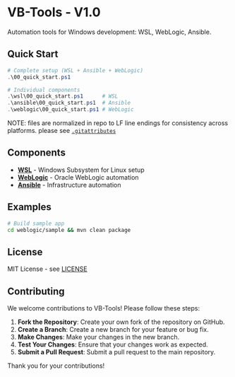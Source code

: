 # VB-Tools - V1.0

Automation tools for Windows development: WSL, WebLogic, Ansible.


## Quick Start

```powershell
# Complete setup (WSL + Ansible + WebLogic)
.\00_quick_start.ps1

# Individual components
.\wsl\00_quick_start.ps1      # WSL
.\ansible\00_quick_start.ps1  # Ansible
.\weblogic\00_quick_start.ps1 # WebLogic
```

NOTE: files are normalized in repo to LF line endings for consistency across platforms. please see [`.gitattributes`](.gitattributes)

## Components

- **[WSL](./wsl/readme.md)** - Windows Subsystem for Linux setup
- **[WebLogic](./weblogic/readme.md)** - Oracle WebLogic automation  
- **[Ansible](./ansible/readme.md)** - Infrastructure automation

## Examples

```bash
# Build sample app
cd weblogic/sample && mvn clean package
```

## License

MIT License - see [LICENSE](LICENSE)

## Contributing

We welcome contributions to VB-Tools! Please follow these steps:

1. **Fork the Repository**: Create your own fork of the repository on GitHub.
2. **Create a Branch**: Create a new branch for your feature or bug fix.
3. **Make Changes**: Make your changes in the new branch.
4. **Test Your Changes**: Ensure that your changes work as expected.
5. **Submit a Pull Request**: Submit a pull request to the main repository.

Thank you for your contributions!
